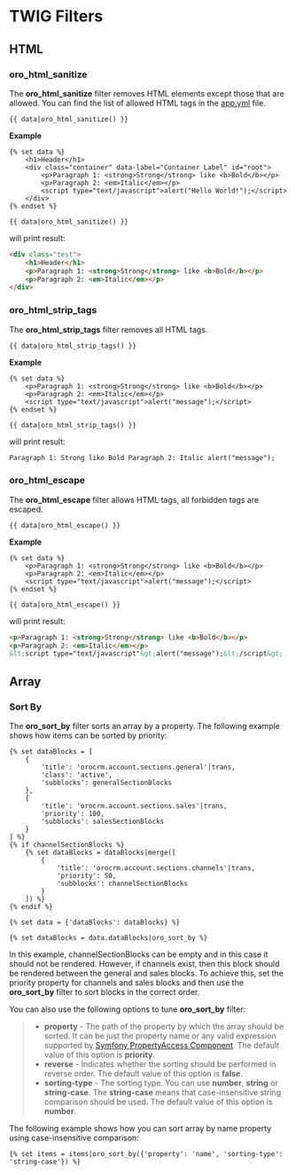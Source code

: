 <a id="bundle-docs-platform-ui-bundle-twig-filters"></a>

# TWIG Filters

## HTML

### oro_html_sanitize

The **oro_html_sanitize** filter removes HTML elements except those that are allowed. You can find the list of allowed HTML tags in the <a href="https://github.com/oroinc/platform/blob/5.0/src/Oro/Bundle/FormBundle/Resources/config/oro/app.yml" target="_blank">app.yml</a> file.

```twig
{{ data|oro_html_sanitize() }}
```

**Example**

```none
{% set data %}
    <h1>Header</h1>
    <div class="container" data-label="Container Label" id="root">
        <p>Paragraph 1: <strong>Strong</strong> like <b>Bold</b></p>
        <p>Paragraph 2: <em>Italic</em></p>
        <script type="text/javascript">alert("Hello World!");</script>
    </div>
{% endset %}

{{ data|oro_html_sanitize() }}
```

will print result:

```html
<div class="test">
    <h1>Header</h1>
    <p>Paragraph 1: <strong>Strong</strong> like <b>Bold</b></p>
    <p>Paragraph 2: <em>Italic</em></p>
</div>
```

### oro_html_strip_tags

The **oro_html_strip_tags** filter removes all HTML tags.

```twig
{{ data|oro_html_strip_tags() }}
```

**Example**

```twig
{% set data %}
    <p>Paragraph 1: <strong>Strong</strong> like <b>Bold</b></p>
    <p>Paragraph 2: <em>Italic</em></p>
    <script type="text/javascript">alert("message");</script>
{% endset %}

{{ data|oro_html_strip_tags() }}
```

will print result:

```html
Paragraph 1: Strong like Bold Paragraph 2: Italic alert("message");
```

### oro_html_escape

The **oro_html_escape** filter allows HTML tags, all forbidden tags are escaped.

```twig
{{ data|oro_html_escape() }}
```

**Example**

```twig
{% set data %}
    <p>Paragraph 1: <strong>Strong</strong> like <b>Bold</b></p>
    <p>Paragraph 2: <em>Italic</em></p>
    <script type="text/javascript">alert("message");</script>
{% endset %}

{{ data|oro_html_escape() }}
```

will print result:

```html
<p>Paragraph 1: <strong>Strong</strong> like <b>Bold</b></p>
<p>Paragraph 2: <em>Italic</em></p>
&lt;script type="text/javascript"&gt;alert("message");&lt;/script&gt;
```

## Array

### Sort By

The **oro_sort_by** filter sorts an array by a property. The following example shows how items can be sorted by priority:

```twig
{% set dataBlocks = [
    {
        'title': 'orocrm.account.sections.general'|trans,
        'class': 'active',
        'subblocks': generalSectionBlocks
    },
    {
        'title': 'orocrm.account.sections.sales'|trans,
        'priority': 100,
        'subblocks': salesSectionBlocks
    }
] %}
{% if channelSectionBlocks %}
    {% set dataBlocks = dataBlocks|merge([
        {
            'title': 'orocrm.account.sections.channels'|trans,
            'priority': 50,
            'subblocks': channelSectionBlocks
        }
    ]) %}
{% endif %}

{% set data = {'dataBlocks': dataBlocks} %}

{% set dataBlocks = data.dataBlocks|oro_sort_by %}
```

In this example, channelSectionBlocks can be empty and in this case it should not be rendered. However, if channels exist, then this block should be rendered between the general and sales blocks. To achieve this, set the priority property for channels and sales blocks and then use the **oro_sort_by** filter to sort blocks in the correct order.

You can also use the following options to tune **oro_sort_by** filter:

> - **property** - The path of the property by which the array should be sorted. It can be just the property name or any valid expression supported by <a href="http://symfony.com/doc/current/components/property_access/introduction.html" target="_blank">Symfony PropertyAccess Component</a>. The default value of this option is **priority**.
> - **reverse** - Indicates whether the sorting should be performed in reverse order. The default value of this option is **false**.
> - **sorting-type** - The sorting type. You can use **number**, **string** or **string-case**. The **string-case** means that case-insensitive string comparison should be used. The default value of this option is **number**.

The following example shows how you can sort array by name property using case-insensitive comparison:

```twig
{% set items = items|oro_sort_by({'property': 'name', 'sorting-type': 'string-case'}) %}
```

<!-- Frontend -->
